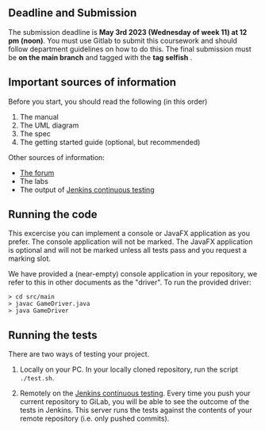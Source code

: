 ## Deadline and Submission

The submission deadline is **May 3rd 2023 (Wednesday of week 11) at 12 pm (noon)**. You must use Gitlab to submit this coursework and should follow department guidelines on how to do this. The final submission must be **on the main branch** and tagged with the **tag selfish** .

## Important sources of information

Before you start, you should read the following (in this order)

1. The manual
2. The UML diagram
3. The spec
4. The getting started guide (optional, but recommended)

Other sources of information:

* [The forum](https://online.manchester.ac.uk/webapps/discussionboard/do/forum?action=list_threads&course_id=_72765_1&nav=discussion_board&conf_id=_445540_1&forum_id=_635168_1)
* The labs
* The output of [Jenkins continuous testing](https://ci.cs.manchester.ac.uk/jenkins/)

## Running the code

This excercise you can implement a console or JavaFX application as you prefer. The console application will not be marked. The JavaFX application is optional and will not be marked unless all tests pass and you request a marking slot.

We have provided a (near-empty) console application in your repository, we refer to this in other documents as the "driver". To run the provided driver:

```
> cd src/main
> javac GameDriver.java
> java GameDriver
```


## Running the tests

There are two ways of testing your project.

1. Locally on your PC. In your locally cloned repository, run the script `./test.sh`.
 
2. Remotely on the [Jenkins continuous testing](https://ci.cs.manchester.ac.uk/jenkins/). Every time you push your current repository to GiLab, you will be able to see the outcome of the tests in Jenkins. This server runs the tests against the contents of your remote repository (i.e. only pushed commits).